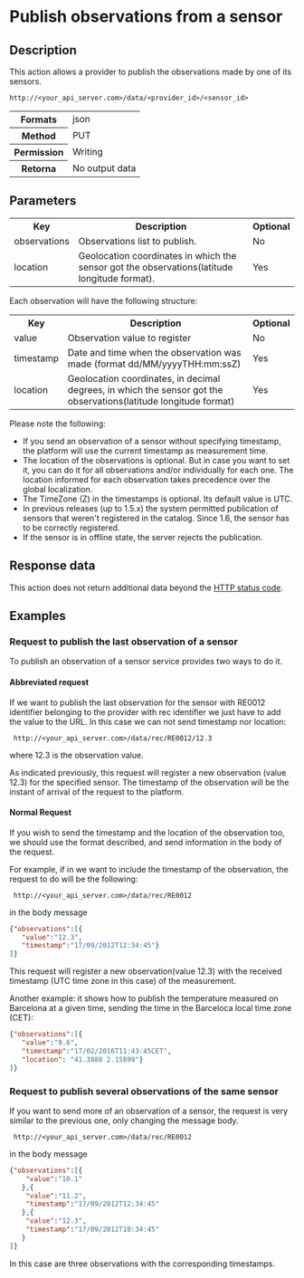 Publish observations from a sensor
==================================

## Description

This action allows a provider to publish the observations made by one of its sensors.

```
http://<your_api_server.com>/data/<provider_id>/<sensor_id>
```

<table>
	<tbody>
		<tr>
			<th>Formats</th>
			<td>json</td>
		</tr>
		<tr>
			<th>Method</th>
			<td>PUT</td>
		</tr>
		<tr>
			<th>Permission</th>
			<td>Writing</td>
		</tr>
		<tr>
			<th>Retorna</th>
			<td>No output data</td>
		</tr>
	</tbody>
</table>

## Parameters

<table>
	<tbody>
		<tr>
			<th>Key</th>
			<th>Description</th>
			<th>Optional</th>
		</tr>
		<tr>
			<td>observations</td>
			<td>Observations list to publish.</td>
			<td>No</td>
		</tr>
		<tr>
			<td>location</td>
			<td>Geolocation coordinates in which the sensor got the observations(latitude longitude format).</td>
			<td>Yes</td>
		</tr>
	</tbody>
</table>

Each observation will have the following structure:

<table>
	<tbody>
		<tr>
			<th>Key</th>
			<th>Description</th>
			<th>Optional</th>
		</tr>
		<tr>
			<td>value</td>
			<td>Observation value to register</td>
			<td>No</td>
		</tr>
		<tr>
			<td>timestamp</td>
			<td>Date and time when the observation was made (format dd/MM/yyyyTHH:mm:ssZ)</td>
			<td>Yes</td>
		</tr>
		<tr>
			<td>location</td>
			<td>Geolocation coordinates, in decimal degrees, in which the sensor got the observations(latitude longitude format)</td>
			<td>Yes</td>
		</tr>
	</tbody>
</table>

Please note the following:

* If you send an observation of a sensor without specifying timestamp, the platform will use the current timestamp as measurement time.
* The location of the observations is optional. But in case you want to set it, you can do it for all observations and/or individually for each one. The location informed for each observation takes precedence over the global localization.
* The TimeZone (Z) in the timestamps is optional. Its default value is UTC.
* In previous releases (up to 1.5.x) the system permitted publication of sensors that weren't registered in the catalog. Since 1.6, the sensor has to be correctly registered.
* If the sensor is in offline state, the server rejects the publication.

## Response data

This action does not return additional data beyond the [HTTP status code](../../general_model#reply).

## Examples

### Request to publish the last observation of a sensor

To publish an observation of a sensor service provides two ways to do it.

#### Abbreviated request

If we want to publish the last observation for the sensor with RE0012 identifier belonging to the provider with rec identifier we just have to add the value to the URL. In this case we can not send timestamp nor location:

```
 http://<your_api_server.com>/data/rec/RE0012/12.3
```

where 12.3 is the observation value.

As indicated previously, this request will register a new observation (value 12.3) for the specified sensor. The timestamp of the observation will be the instant of arrival of the request to the platform.

#### Normal Request

If you wish to send the timestamp and the location of the observation too, we should use the format described, and send information in the body of the request.

For example, if in we want to include the timestamp of the observation, the request to do will be the following:

```
 http://<your_api_server.com>/data/rec/RE0012
```

in the body message

```json
{"observations":[{
   "value":"12.3",
   "timestamp":"17/09/2012T12:34:45"}
]}
```

This request will register a new observation(value 12.3) with the received timestamp (UTC time zone in this case) of the measurement.

Another example: it shows how to publish the temperature measured on Barcelona at a given time, sending the time in the Barceloca local time zone (CET):

```json
{"observations":[{
   "value":"9.6",
   "timestamp":"17/02/2016T11:43:45CET",
   "location": "41.3888 2.15899"}
]}
```

### Request to publish several observations of the same sensor

If you want to send more of an observation of a sensor, the request is very similar to the previous one, only changing the message body.

```
 http://<your_api_server.com>/data/rec/RE0012
```

in the body message

```json
{"observations":[{
    "value":"10.1"
   },{
    "value":"11.2",
    "timestamp":"17/09/2012T12:34:45"
   },{
    "value":"12.3",
    "timestamp":"17/09/2012T10:34:45"
   }
]}
```

In this case are three observations with the corresponding timestamps.

